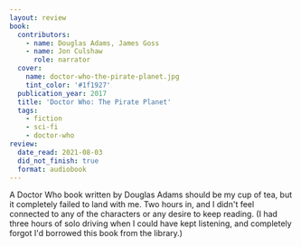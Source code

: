 ```yaml
---
layout: review
book:
  contributors:
    - name: Douglas Adams, James Goss
    - name: Jon Culshaw
      role: narrator
  cover:
    name: doctor-who-the-pirate-planet.jpg
    tint_color: '#1f1927'
  publication_year: 2017
  title: 'Doctor Who: The Pirate Planet'
  tags:
    - fiction
    - sci-fi
    - doctor-who
review:
  date_read: 2021-08-03
  did_not_finish: true
  format: audiobook
---
```


A Doctor Who book written by Douglas Adams should be my cup of tea, but it completely failed to land with me.
Two hours in, and I didn't feel connected to any of the characters or any desire to keep reading.
(I had three hours of solo driving when I could have kept listening, and completely forgot I'd borrowed this book from the library.)
